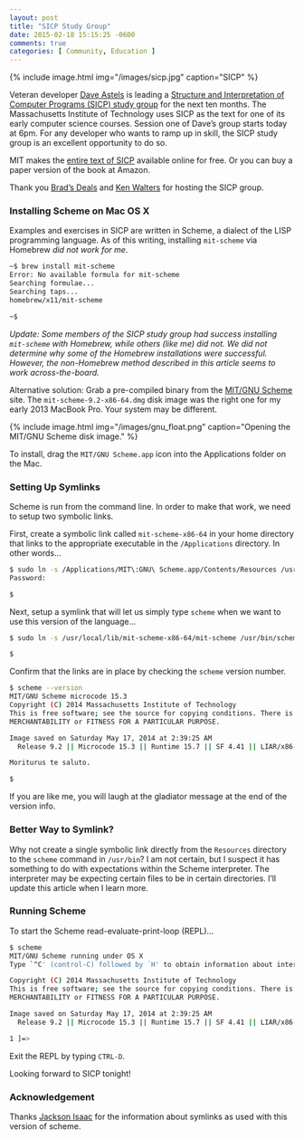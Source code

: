 ```yaml
---
layout: post
title: "SICP Study Group"
date: 2015-02-18 15:15:25 -0600
comments: true
categories: [ Community, Education ]
---
```


{% include image.html img="/images/sicp.jpg" caption="SICP" %}

Veteran developer [Dave Astels](http://twitter.com/dastels) is leading a [Structure and Interpretation of Computer Programs (SICP) study group](https://www.eventbrite.com/e/sicp-chicago-w-dave-astels-tickets-15525870296) for the next ten months. The Massachusetts Institute of Technology uses SICP as the text for one of its early computer science courses. Session one of Dave’s group starts today at 6pm. For any developer who wants to ramp up in skill, the SICP study group is an excellent opportunity to do so.

MIT makes the [entire text of SICP](http://mitpress.mit.edu/sicp/) available online for free. Or you can buy a paper version of the book at Amazon.

Thank you [Brad’s Deals](http://www.bradsdeals.com/) and [Ken Walters](https://twitter.com/lostghost) for hosting the SICP group.

<!--more-->

### Installing Scheme on Mac OS X
Examples and exercises in SICP are written in Scheme, a dialect of the LISP programming language. As of this writing, installing `mit-scheme` via Homebrew _did not work for me_.

``` bash
~$ brew install mit-scheme
Error: No available formula for mit-scheme
Searching formulae...
Searching taps...
homebrew/x11/mit-scheme

~$ 

```

_Update: Some members of the SICP study group had success installing `mit-scheme` with Homebrew, while others (like me) did not. We did not determine why some of the Homebrew installations were successful. However, the non-Homebrew method described in this article seems to work across-the-board._

Alternative solution: Grab a pre-compiled binary from the [MIT/GNU Scheme](http://www.gnu.org/software/mit-scheme/) site. The `mit-scheme-9.2-x86-64.dmg` disk image was the right one for my early 2013 MacBook Pro. Your system may be different.

{% include image.html img="/images/gnu_float.png" caption="Opening the MIT/GNU Scheme disk image." %}

To install, drag the `MIT/GNU Scheme.app` icon into the Applications folder on the Mac.


### Setting Up Symlinks
Scheme is run from the command line. In order to make that work, we need to setup two symbolic links.

First, create a symbolic link called `mit-scheme-x86-64` in your home directory that links to the appropriate executable in the `/Applications` directory. In other words...

``` bash
$ sudo ln -s /Applications/MIT\:GNU\ Scheme.app/Contents/Resources /usr/local/lib/mit-scheme-x86-64
Password:

$ 

```

Next, setup a symlink that will let us simply type `scheme` when we want to use this version of the language...

``` bash
$ sudo ln -s /usr/local/lib/mit-scheme-x86-64/mit-scheme /usr/bin/scheme

$ 

```

Confirm that the links are in place by checking the `scheme` version number.

``` bash
$ scheme --version
MIT/GNU Scheme microcode 15.3
Copyright (C) 2014 Massachusetts Institute of Technology
This is free software; see the source for copying conditions. There is NO warranty; not even for
MERCHANTABILITY or FITNESS FOR A PARTICULAR PURPOSE.

Image saved on Saturday May 17, 2014 at 2:39:25 AM
  Release 9.2 || Microcode 15.3 || Runtime 15.7 || SF 4.41 || LIAR/x86-64 4.118 || Edwin 3.116

Moriturus te saluto.

$ 

```

If you are like me, you will laugh at the gladiator message at the end of the version info.

### Better Way to Symlink?
Why not create a single symbolic link directly from the `Resources` directory to the `scheme` command in `/usr/bin`? I am not certain, but I suspect it has something to do with expectations within the Scheme interpreter. The interpreter may be expecting certain files to be in certain directories. I’ll update this article when I learn more.

### Running Scheme
To start the Scheme read-evaluate-print-loop (REPL)...

``` bash
$ scheme
MIT/GNU Scheme running under OS X
Type `^C' (control-C) followed by `H' to obtain information about interrupts.

Copyright (C) 2014 Massachusetts Institute of Technology
This is free software; see the source for copying conditions. There is NO warranty; not even for
MERCHANTABILITY or FITNESS FOR A PARTICULAR PURPOSE.

Image saved on Saturday May 17, 2014 at 2:39:25 AM
  Release 9.2 || Microcode 15.3 || Runtime 15.7 || SF 4.41 || LIAR/x86-64 4.118 || Edwin 3.116

1 ]=> 


```
Exit the REPL by typing `CTRL-D`.

Looking forward to SICP tonight!

### Acknowledgement
Thanks [Jackson Isaac](https://jacksonisaac.wordpress.com/2014/03/25/installing-scheme-on-mac-os-x/) for the information about symlinks as used with this version of scheme.

